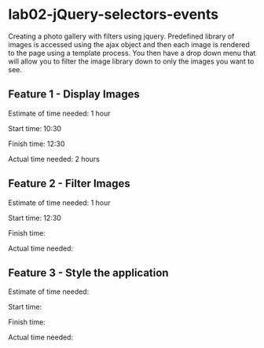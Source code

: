 # lab02-jQuery-selectors-events

Creating a photo gallery with filters using jquery.  Predefined library of images is accessed using the ajax object and then each image is rendered to the page using a template process.  You then have a drop down menu that will allow you to filter the image library down to only the images you want to see.

## Feature 1 - Display Images

Estimate of time needed: 1 hour

Start time: 10:30

Finish time: 12:30

Actual time needed: 2 hours

## Feature 2 - Filter Images

Estimate of time needed: 1 hour

Start time: 12:30

Finish time:

Actual time needed:

## Feature 3 - Style the application

Estimate of time needed:

Start time:

Finish time:

Actual time needed:
